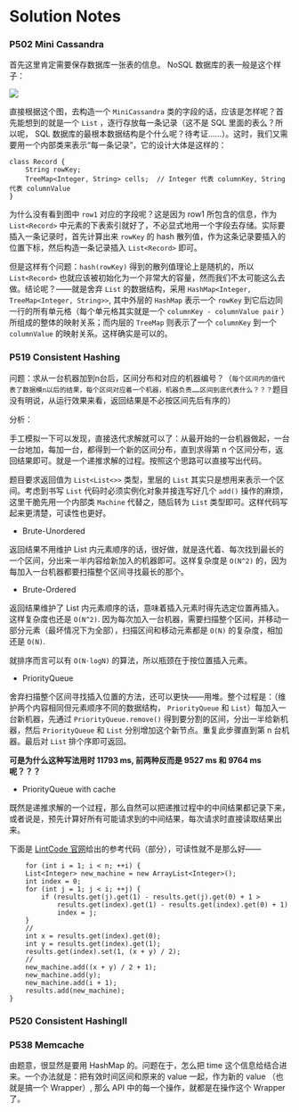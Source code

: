 # Solution Notes

### P502 Mini Cassandra

首先这里肯定需要保存数据库一张表的信息。 NoSQL 数据库的表一般是这个样子：

![](http://ww4.sinaimg.cn/mw690/6b9392ddgw1fa2cz1058jj20ti03twfd.jpg)

直接根据这个图，去构造一个 `MiniCassandra` 类的字段的话，应该是怎样呢？首先能想到的就是一个 `List` ，逐行存放每一条记录（这不是 SQL 里面的表么？所以呢， SQL 数据库的最根本数据结构是个什么呢？待考证……）。这时，我们又需要用一个内部类来表示“每一条记录”，它的设计大体是这样的：

```
class Record {
	String rowKey;
	TreeMap<Integer, String> cells;  // Integer 代表 columnKey, String 代表 columnValue
}
```

为什么没有看到图中 `row1` 对应的字段呢？这是因为 row1 所包含的信息，作为 `List<Record>` 中元素的下表索引就好了，不必显式地用一个字段去存储。实际要插入一条记录时，首先计算出来 `rowKey` 的 hash 散列值，作为这条记录要插入的位置下标，然后构造一条记录插入 `List<Record>` 即可。

但是这样有个问题：`hash(rowKey)` 得到的散列值理论上是随机的，所以 `List<Record>` 也就应该被初始化为一个非常大的容量，然而我们不太可能这么去做。结论呢？——就是舍弃 `List` 的数据结构，采用 `HashMap<Integer, TreeMap<Integer, String>>`, 其中外层的 `HashMap` 表示一个 `rowKey` 到它后边同一行的所有单元格（每个单元格其实就是一个 `columnKey - columnValue pair` ）所组成的整体的映射关系；而内层的 `TreeMap` 则表示了一个 `columnKey` 到一个 `columnValue` 的映射关系。这样确实是可以的。

### P519 Consistent Hashing

问题：求从一台机器加到n台后，区间分布和对应的机器编号？（`每个区间内的值代表了数据模n以后的结果，每个区间对应着一个机器，机器负责……区间到底代表什么？？？`题目没有明说，从运行效果来看，返回结果是不必按区间先后有序的）

分析：

手工模拟一下可以发现，直接迭代求解就可以了：从最开始的一台机器做起，一台一台地加，每加一台，都得到一个新的区间分布，直到求得第 n 个区间分布，返回结果即可。就是一个递推求解的过程。按照这个思路可以直接写出代码。

题目要求返回值为 `List<List<>>` 类型，里层的 `List` 其实只是想用来表示一个区间。考虑到书写 `List` 代码时必须实例化对象并接连写好几个 `add()` 操作的麻烦，这里干脆先用一个内部类 `Machine` 代替之，随后转为 `List` 类型即可。这样代码写起来更清楚，可读性也更好。

+ Brute-Unordered

 返回结果不用维护 List 内元素顺序的话，很好做，就是迭代着、每次找到最长的一个区间，分出来一半内容给新加入的机器即可。这样复杂度是 `O(N^2)` 的，因为每加入一台机器都要扫描整个区间寻找最长的那个。

+ Brute-Ordered

 返回结果维护了 List 内元素顺序的话，意味着插入元素时得先选定位置再插入。这样复杂度也还是 `O(N^2)`. 因为每次加入一台机器，需要扫描整个区间，并移动一部分元素（最坏情况下为全部），扫描区间和移动元素都是 `O(N)` 的复杂度，相加还是 `O(N)`.

 就排序而言可以有 `O(N·logN)` 的算法，所以瓶颈在于按位置插入元素。
 
+ PriorityQueue

 舍弃扫描整个区间寻找插入位置的方法，还可以更快——用堆。整个过程是：（维护两个内容相同但元素顺序不同的数据结构， `PriorityQueue` 和 `List`）每加入一台新机器，先通过 `PriorityQueue.remove()` 得到要分割的区间，分出一半给新机器，然后 `PriorityQueue` 和 `List` 分别增加这个新节点。重复此步骤直到第 n 台机器。最后对 `List` 排个序即可返回。
 
 **可是为什么这种写法用时 11793 ms, 前两种反而是 9527 ms 和 9764 ms 呢？？？**
 
+ PriorityQueue with cache

 既然是递推求解的一个过程，那么自然可以把递推过程中的中间结果都记录下来，或者说是，预先计算好所有可能请求到的中间结果，每次请求时直接读取结果出来。


下面是 [LintCode 官网](http://www.jiuzhang.com/solutions/consistent-hashing/)给出的参考代码（部分），可读性就不是那么好——

```
	for (int i = 1; i < n; ++i) {
    List<Integer> new_machine = new ArrayList<Integer>();
    int index = 0;
    for (int j = 1; j < i; ++j) {
        if (results.get(j).get(1) - results.get(j).get(0) + 1 >
            results.get(index).get(1) - results.get(index).get(0) + 1)
            index = j;
    }
	//
    int x = results.get(index).get(0);
    int y = results.get(index).get(1);
    results.get(index).set(1, (x + y) / 2);
    //
    new_machine.add((x + y) / 2 + 1);
    new_machine.add(y);
    new_machine.add(i + 1);
    results.add(new_machine);
}
```

### P520 Consistent HashingII

### P538 Memcache

由题意，很显然是要用 HashMap 的。问题在于，怎么把 time 这个信息给结合进来。一个办法就是：把有效时间区间和原来的 value 一起，作为新的 value （也就是搞一个 Wrapper）, 那么 API 中的每一个操作，就都是在操作这个 Wrapper 了。